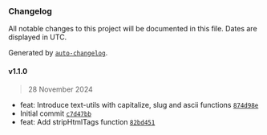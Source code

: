### Changelog

All notable changes to this project will be documented in this file. Dates are displayed in UTC.

Generated by [`auto-changelog`](https://github.com/CookPete/auto-changelog).

#### v1.1.0

> 28 November 2024

- feat: Introduce text-utils with capitalize, slug and ascii functions [`874d98e`](https://github.com/hridel/text-utils/commit/874d98ea7d06eb72657036f2b149b2c0619149f9)
- Initial commit [`c7d47bb`](https://github.com/hridel/text-utils/commit/c7d47bb6f43cd944fc4f9c0427502ed1230e9fd3)
- feat: Add stripHtmlTags function [`82bd451`](https://github.com/hridel/text-utils/commit/82bd4512f6a44c27537289b3ca4fd2bc2d9671fb)

